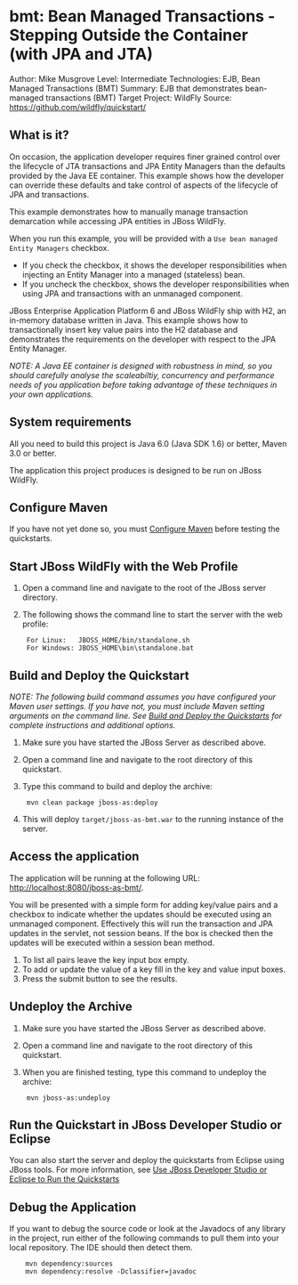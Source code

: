 bmt: Bean Managed Transactions - Stepping Outside the Container (with JPA and JTA)
=================================================================================
Author: Mike Musgrove
Level: Intermediate
Technologies: EJB, Bean Managed Transactions (BMT)
Summary: EJB that demonstrates bean-managed transactions (BMT)
Target Project: WildFly
Source: <https://github.com/wildfly/quickstart/>

What is it?
-----------

On occasion, the application developer requires finer grained control over the lifecycle of JTA transactions and JPA Entity Managers than the defaults provided by the Java EE container. This example shows how the developer can override these defaults and take control of aspects of the lifecycle of JPA and transactions.

This example demonstrates how to manually manage transaction demarcation while accessing JPA entities in JBoss WildFly.

When you run this example, you will be provided with a `Use bean managed Entity Managers` checkbox.
* If you check the checkbox, it shows the developer responsibilities when injecting an Entity Manager into a managed (stateless) bean.
* If you uncheck the checkbox, shows the developer responsibilities when using JPA and transactions with an unmanaged component.

JBoss Enterprise Application Platform 6 and JBoss WildFly ship with H2, an in-memory database written in Java. This example shows how to transactionally insert key value pairs into the H2 database and demonstrates the requirements on the developer with respect to the JPA Entity Manager.

_NOTE: A Java EE container is designed with robustness in mind, so you should carefully analyse the scaleabiltiy, concurrency and performance needs of you application before taking advantage of these techniques in your own applications._


System requirements
-------------------

All you need to build this project is Java 6.0 (Java SDK 1.6) or better, Maven 3.0 or better.

The application this project produces is designed to be run on JBoss WildFly.

 
Configure Maven
---------------

If you have not yet done so, you must [Configure Maven](../README.md#mavenconfiguration) before testing the quickstarts.


Start JBoss WildFly with the Web Profile
-------------------------

1. Open a command line and navigate to the root of the JBoss server directory.
2. The following shows the command line to start the server with the web profile:

        For Linux:   JBOSS_HOME/bin/standalone.sh
        For Windows: JBOSS_HOME\bin\standalone.bat


Build and Deploy the Quickstart
-------------------------

_NOTE: The following build command assumes you have configured your Maven user settings. If you have not, you must include Maven setting arguments on the command line. See [Build and Deploy the Quickstarts](../README.md#buildanddeploy) for complete instructions and additional options._

1. Make sure you have started the JBoss Server as described above.
2. Open a command line and navigate to the root directory of this quickstart.
3. Type this command to build and deploy the archive:

        mvn clean package jboss-as:deploy

4. This will deploy `target/jboss-as-bmt.war` to the running instance of the server.
 

Access the application 
---------------------

The application will be running at the following URL: <http://localhost:8080/jboss-as-bmt/>.

You will be presented with a simple form for adding key/value pairs and a checkbox to indicate whether the updates should be executed using an unmanaged component. Effectively this will run the transaction and JPA updates in the servlet, not session beans. If the box is checked then the updates will be executed within a session bean method.

1. To list all pairs leave the key input box empty. 
2. To add or update the value of a key fill in the key and value input boxes. 
3. Press the submit button to see the results.


Undeploy the Archive
--------------------

1. Make sure you have started the JBoss Server as described above.
2. Open a command line and navigate to the root directory of this quickstart.
3. When you are finished testing, type this command to undeploy the archive:

        mvn jboss-as:undeploy


Run the Quickstart in JBoss Developer Studio or Eclipse
-------------------------------------
You can also start the server and deploy the quickstarts from Eclipse using JBoss tools. For more information, see [Use JBoss Developer Studio or Eclipse to Run the Quickstarts](../README.md#useeclipse) 


Debug the Application
------------------------------------

If you want to debug the source code or look at the Javadocs of any library in the project, run either of the following commands to pull them into your local repository. The IDE should then detect them.

        mvn dependency:sources
        mvn dependency:resolve -Dclassifier=javadoc
